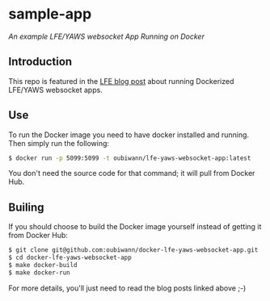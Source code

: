 # sample-app

*An example LFE/YAWS websocket App Running on Docker*

## Introduction

This repo is featured in the
[LFE blog post]()
about running Dockerized LFE/YAWS websocket apps.


## Use

To run the Docker image you need to have docker installed and running. Then
simply run the following:

```bash
$ docker run -p 5099:5099 -t oubiwann/lfe-yaws-websocket-app:latest
```

You don't need the source code for that command; it will pull from Docker Hub.


## Builing

If you should choose to build the Docker image yourself instead of getting it
from Docker Hub:

```bash
$ git clone git@github.com:oubiwann/docker-lfe-yaws-websocket-app.git
$ cd docker-lfe-yaws-websocket-app
$ make docker-build
$ make docker-run
```

For more details, you'll just need to read the blog posts linked above ;-)
